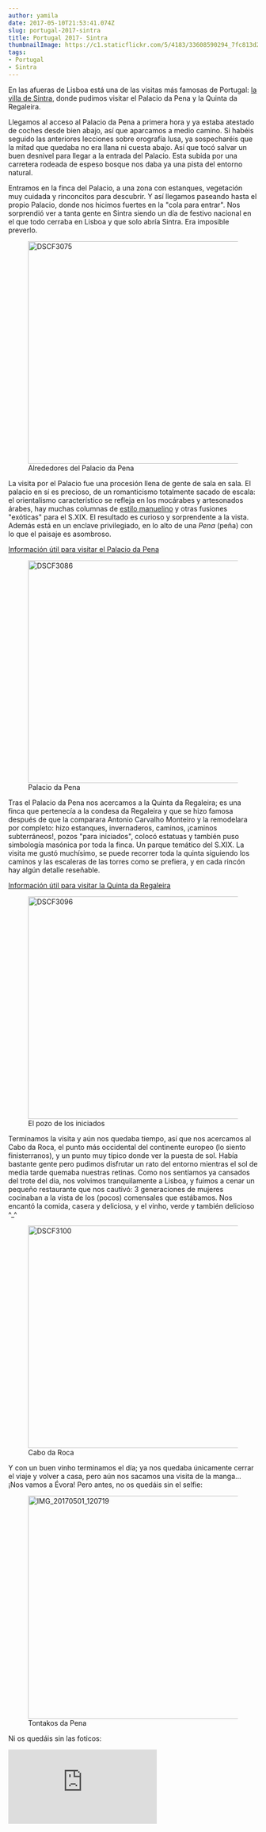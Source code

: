 ```yaml
---
author: yamila
date: 2017-05-10T21:53:41.074Z
slug: portugal-2017-sintra
title: Portugal 2017- Sintra
thumbnailImage: https://c1.staticflickr.com/5/4183/33608590294_7fc813d211_c.jpg
tags:
- Portugal
- Sintra
---
```


En las afueras de Lisboa está una de las visitas más famosas de Portugal: <a href="https://pt.wikipedia.org/wiki/Sintra" target="_new">la villa de Sintra</a>, donde pudimos visitar el Palacio da Pena y la Quinta da Regaleira.

Llegamos al acceso al Palacio da Pena a primera hora y ya estaba atestado de coches desde bien abajo, así que aparcamos a medio camino. Si habéis seguido las anteriores lecciones sobre orografía lusa, ya sospecharéis que la mitad que quedaba no era llana ni cuesta abajo. Así que tocó salvar un buen desnivel para llegar a la entrada del Palacio. Esta subida por una carretera rodeada de espeso bosque nos daba ya una pista del entorno natural.

Entramos en la finca del Palacio, a una zona con estanques, vegetación muy cuidada y rinconcitos para descubrir. Y así llegamos paseando hasta el propio Palacio, donde nos hicimos fuertes en la "cola para entrar". Nos sorprendió ver a tanta gente en Sintra siendo un día de festivo nacional en el que todo cerraba en Lisboa y que solo abría Sintra. Era imposible preverlo.

<figure>
<img src="https://c1.staticflickr.com/5/4161/34450665825_9fec9b5b6d_c.jpg" width="800" height="449" alt="DSCF3075">
<figcaption>Alrededores del Palacio da Pena</figcaption>
</figure>

La visita por el Palacio fue una procesión llena de gente de sala en sala. El palacio en sí es precioso, de un romanticismo totalmente sacado de escala: el orientalismo característico se refleja en los mocárabes y artesonados árabes, hay muchas columnas de <a href="https://es.wikipedia.org/wiki/Estilo_manuelino" target="_new">estilo manuelino</a> y otras fusiones "exóticas" para el S.XIX. El resultado es curioso y sorprendente a la vista. Además está en un enclave privilegiado, en lo alto de una <em>Pena</em> (peña) con lo que el paisaje es asombroso.

<a href="http://www.parquesdesintra.pt/es/parques-jardines-y-monumentos/parque-y-palacio-nacional-de-la-pena/" target="_new">Información útil para visitar el Palacio da Pena</a>

<figure>
<img src="https://c1.staticflickr.com/5/4183/33608590294_7fc813d211_c.jpg" width="800" height="449" alt="DSCF3086">
<figcaption>Palacio da Pena</figcaption>
</figure>

Tras el Palacio da Pena nos acercamos a la Quinta da Regaleira; es una finca que pertenecía a la condesa da Regaleira y que se hizo famosa después de que la comparara Antonio Carvalho Monteiro y la remodelara por completo: hizo estanques, invernaderos, caminos, ¡caminos subterráneos!, pozos "para iniciados", colocó estatuas y también puso simbología masónica por toda la finca. Un parque temático del S.XIX. La visita me gustó muchísimo, se puede recorrer toda la quinta siguiendo los caminos y las escaleras de las torres como se prefiera, y en cada rincón hay algún detalle reseñable.

<a href="https://www.lisboa.es/que-ver/quinta-da-regaleira/" target="_new">Información útil para visitar la Quinta da Regaleira</a>

<figure>
<img src="https://c1.staticflickr.com/5/4161/34320192461_fa66124607_c.jpg" width="800" height="449" alt="DSCF3096">
<figcaption>El pozo de los iniciados</figcaption>
</figure>

Terminamos la visita y aún nos quedaba tiempo, así que nos acercamos al Cabo da Roca, el punto más occidental del continente europeo (lo siento finisterranos), y un punto muy típico donde ver la puesta de sol. Había bastante gente pero pudimos disfrutar un rato del entorno mientras el sol de media tarde quemaba nuestras retinas. Como nos sentíamos ya cansados del trote del día, nos volvimos tranquilamente a Lisboa, y fuimos a cenar un pequeño restaurante que nos cautivó: 3 generaciones de mujeres cocinaban a la vista de los (pocos) comensales que estábamos. Nos encantó la comida, casera y deliciosa, y el vinho, verde y también delicioso ^_^

<figure>
<img src="https://c1.staticflickr.com/5/4194/34065982840_71dd842b10_c.jpg" width="800" height="449" alt="DSCF3100">
<figcaption>Cabo da Roca</figcaption>
</figure>

Y con un buen vinho terminamos el día; ya nos quedaba únicamente cerrar el viaje y volver a casa, pero aún nos sacamos una visita de la manga... ¡Nos vamos a Évora! Pero antes, no os quedáis sin el selfie:

<figure>
<img src="https://c1.staticflickr.com/5/4175/34067713260_ee4ef3b8b3_c.jpg" width="800" height="450" alt="IMG_20170501_120719">
<figcaption>Tontakos da Pena</figcaption>
</figure>

Ni os quedáis sin las foticos:

<div class='embed-container'><iframe src='https://www.flickr.com/photos/125687915@N08/albums/72157681295672051/player' frameborder='0' allowfullscreen webkitallowfullscreen mozallowfullscreen oallowfullscreen msallowfullscreen></iframe></div>